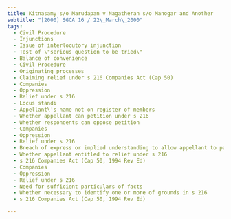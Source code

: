 ```yaml
---
title: Kitnasamy s/o Marudapan v Nagatheran s/o Manogar and Another 
subtitle: "[2000] SGCA 16 / 22\_March\_2000"
tags:
  - Civil Procedure
  - Injunctions
  - Issue of interlocutory injunction
  - Test of \"serious question to be tried\"
  - Balance of convenience
  - Civil Procedure
  - Originating processes
  - Claiming relief under s 216 Companies Act (Cap 50)
  - Companies
  - Oppression
  - Relief under s 216
  - Locus standi
  - Appellant\'s name not on register of members
  - Whether appellant can petition under s 216
  - Whether respondents can oppose petition
  - Companies
  - Oppression
  - Relief under s 216
  - Breach of express or implied understanding to allow appellant to participate in management of company
  - Whether appellant entitled to relief under s 216
  - s 216 Companies Act (Cap 50, 1994 Rev Ed)
  - Companies
  - Oppression
  - Relief under s 216
  - Need for sufficient particulars of facts
  - Whether necessary to identify one or more of grounds in s 216
  - s 216 Companies Act (Cap 50, 1994 Rev Ed)

---
```


